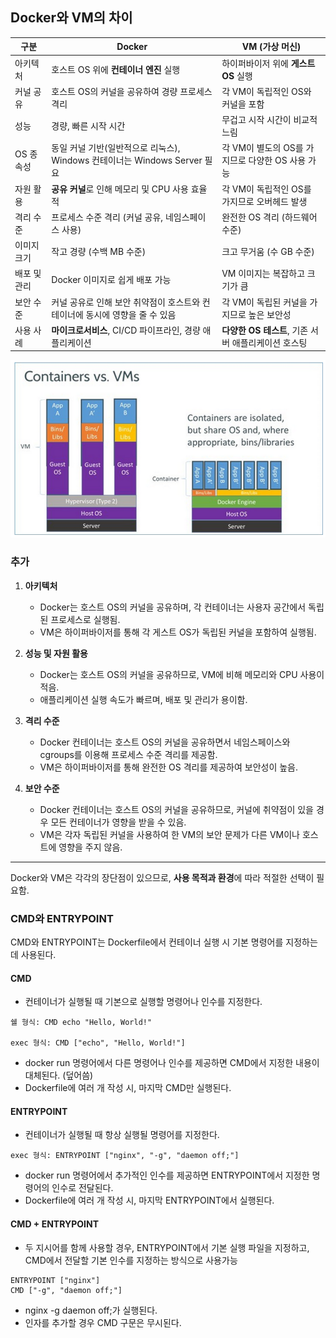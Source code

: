 
## Docker와 VM의 차이

| 구분           | Docker                                         | VM (가상 머신)                               |
|---------------|------------------------------------------------|---------------------------------------------|
| 아키텍처       | 호스트 OS 위에 **컨테이너 엔진** 실행            | 하이퍼바이저 위에 **게스트 OS** 실행            |
| 커널 공유      | 호스트 OS의 커널을 공유하여 경량 프로세스 격리    | 각 VM이 독립적인 OS와 커널을 포함               |
| 성능           | 경량, 빠른 시작 시간                            | 무겁고 시작 시간이 비교적 느림                 |
| OS 종속성      | 동일 커널 기반(일반적으로 리눅스), Windows 컨테이너는 Windows Server 필요 | 각 VM이 별도의 OS를 가지므로 다양한 OS 사용 가능 |
| 자원 활용       | **공유 커널**로 인해 메모리 및 CPU 사용 효율적    | 각 VM이 독립적인 OS를 가지므로 오버헤드 발생     |
| 격리 수준       | 프로세스 수준 격리 (커널 공유, 네임스페이스 사용) | 완전한 OS 격리 (하드웨어 수준)                   |
| 이미지 크기     | 작고 경량 (수백 MB 수준)                         | 크고 무거움 (수 GB 수준)                        |
| 배포 및 관리    | Docker 이미지로 쉽게 배포 가능                   | VM 이미지는 복잡하고 크기가 큼                 |
| 보안 수준       | 커널 공유로 인해 보안 취약점이 호스트와 컨테이너에 동시에 영향을 줄 수 있음 | 각 VM이 독립된 커널을 가지므로 높은 보안성        |
| 사용 사례       | **마이크로서비스**, CI/CD 파이프라인, 경량 애플리케이션 | **다양한 OS 테스트**, 기존 서버 애플리케이션 호스팅 |

![img.png](img.png)

### 추가 

1. **아키텍처**  
   - Docker는 호스트 OS의 커널을 공유하며, 각 컨테이너는 사용자 공간에서 독립된 프로세스로 실행됨.  
   - VM은 하이퍼바이저를 통해 각 게스트 OS가 독립된 커널을 포함하여 실행됨.  

2. **성능 및 자원 활용**  
   - Docker는 호스트 OS의 커널을 공유하므로, VM에 비해 메모리와 CPU 사용이 적음.  
   - 애플리케이션 실행 속도가 빠르며, 배포 및 관리가 용이함.  

3. **격리 수준**  
   - Docker 컨테이너는 호스트 OS의 커널을 공유하면서 네임스페이스와 cgroups를 이용해 프로세스 수준 격리를 제공함.  
   - VM은 하이퍼바이저를 통해 완전한 OS 격리를 제공하여 보안성이 높음.  

4. **보안 수준**  
   - Docker 컨테이너는 호스트 OS의 커널을 공유하므로, 커널에 취약점이 있을 경우 모든 컨테이너가 영향을 받을 수 있음.  
   - VM은 각자 독립된 커널을 사용하여 한 VM의 보안 문제가 다른 VM이나 호스트에 영향을 주지 않음.  

---

Docker와 VM은 각각의 장단점이 있으므로, **사용 목적과 환경**에 따라 적절한 선택이 필요함.


### CMD와 ENTRYPOINT
CMD와 ENTRYPOINT는 Dockerfile에서 컨테이너 실행 시 기본 명령어를 지정하는데 사용된다.

#### CMD
- 컨테이너가 실행될 때 기본으로 실행할 명령어나 인수를 지정한다. 
```commandline
쉘 형식: CMD echo "Hello, World!"

exec 형식: CMD ["echo", "Hello, World!"]
```
- docker run 명령어에서 다른 명령어나 인수를 제공하면 CMD에서 지정한 내용이 대체된다. (덮어씀)
- Dockerfile에 여러 개 작성 시, 마지막 CMD만 실행된다.

#### ENTRYPOINT
- 컨테이너가 실행될 때 항상 실행될 명령어를 지정한다.
```commandline
exec 형식: ENTRYPOINT ["nginx", "-g", "daemon off;"]
```
- docker run 명령어에서 추가적인 인수를 제공하면 ENTRYPOINT에서 지정한 명령어의 인수로 전달된다.
- Dockerfile에 여러 개 작성 시, 마지막 ENTRYPOINT에서 실행된다.

#### CMD + ENTRYPOINT
- 두 지시어를 함께 사용할 경우, ENTRYPOINT에서 기본 실행 파일을 지정하고, CMD에서 전달할 기본 인수를 지정하는 방식으로 사용가능
```commandline
ENTRYPOINT ["nginx"]
CMD ["-g", "daemon off;"]
```
- nginx -g daemon off;가 실행된다.
- 인자를 추가할 경우 CMD 구문은 무시된다.